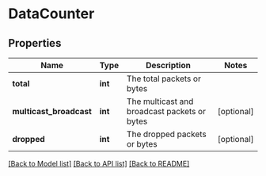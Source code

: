 # DataCounter

## Properties
Name | Type | Description | Notes
------------ | ------------- | ------------- | -------------
**total** | **int** | The total packets or bytes | 
**multicast_broadcast** | **int** | The multicast and broadcast packets or bytes | [optional] 
**dropped** | **int** | The dropped packets or bytes | [optional] 

[[Back to Model list]](../README.md#documentation-for-models) [[Back to API list]](../README.md#documentation-for-api-endpoints) [[Back to README]](../README.md)

